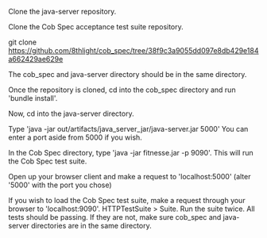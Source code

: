 Clone the java-server repository.

Clone the Cob Spec acceptance test suite repository. 
 
git clone https://github.com/8thlight/cob_spec/tree/38f9c3a9055dd097e8db429e184a662429ae629e

The cob_spec and java-server directory should be in the same directory.

Once the repository is cloned, cd into the cob_spec directory and run 'bundle install'.
 
Now, cd into the java-server directory.

Type 'java -jar out/artifacts/java_server_jar/java-server.jar 5000'
You can enter a port aside from 5000 if you wish.

In the Cob Spec directory, type 'java -jar fitnesse.jar -p 9090'. This will run the Cob Spec test suite.

Open up your browser client and make a request to 'localhost:5000' (alter '5000' with the port you chose)

If you wish to load the Cob Spec test suite, make a request through your browser to 'localhost:9090'. HTTPTestSuite > Suite. Run the suite twice. All tests should be passing. If they are not, make sure cob_spec and java-server directories are in the same directory.